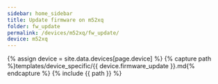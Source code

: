 ```yaml
---
sidebar: home_sidebar
title: Update firmware on m52xq
folder: fw_update
permalink: /devices/m52xq/fw_update/
device: m52xq
---
```

{% assign device = site.data.devices[page.device] %}
{% capture path %}templates/device_specific/{{ device.firmware_update }}.md{% endcapture %}
{% include {{ path }} %}
